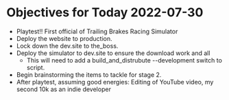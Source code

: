 # Objectives for Today 2022-07-30

- Playtest!! First official of Trailing Brakes Racing Simulator
- Deploy the website to production.
- Lock down the dev.site to the_boss.
- Deploy the simulator to dev.site to ensure the download work and all
  - This will need to add a build_and_distrubute --development switch to script.
- Begin brainstorming the items to tackle for stage 2.
- After playtest, assuming good energies: Editing of YouTube video, my second 10k as an indie developer
